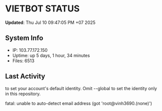 # VIETBOT STATUS
**Updated**: Thu Jul 10 09:47:05 PM +07 2025

## System Info
- IP: 103.77.172.150
- Uptime: up 5 days, 1 hour, 34 minutes
- Files: 6513

## Last Activity

to set your account's default identity.
Omit --global to set the identity only in this repository.

fatal: unable to auto-detect email address (got 'root@vinh3690.(none)')
